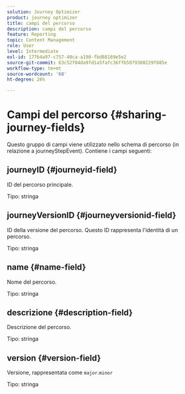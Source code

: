 ```yaml
---
solution: Journey Optimizer
product: journey optimizer
title: campi del percorso
description: campi del percorso
feature: Reporting
topic: Content Management
role: User
level: Intermediate
exl-id: 177b4a97-c757-40ca-a190-fbd88169e5e2
source-git-commit: 63c52f04da9fd1a5fafc36ffb5079380229f885e
workflow-type: tm+mt
source-wordcount: '68'
ht-degree: 26%

---
```


# Campi del percorso {#sharing-journey-fields}

Questo gruppo di campi viene utilizzato nello schema di percorso (in relazione a journeyStepEvent). Contiene i campi seguenti:

## journeyID {#journeyid-field}

ID del percorso principale.

Tipo: stringa

## journeyVersionID {#journeyversionid-field}

ID della versione del percorso. Questo ID rappresenta l&#39;identità di un percorso.

Tipo: stringa

## name {#name-field}

Nome del percorso.

Tipo: stringa

## descrizione {#description-field}

Descrizione del percorso.

Tipo: stringa

## version {#version-field}

Versione, rappresentata come `major`.`minor`

Tipo: stringa
